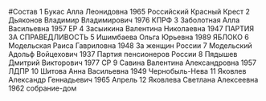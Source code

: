 #Состав
1 Букас Алла Леонидовна 1965 Российский Красный Крест
2 Дьяконов Владимир Владимирович 1976 КПРФ
3 Заболотная Алла Васильевна 1957 ЕР
4 Засыикина Валентина Николаевна 1947 ПАРТИЯ ЗА СПРАВЕДЛИВОСТЬ
5 Ишимбаева Ольга Юрьевна 1989 ЯБЛОКО
6 Модельская Раиса Гавриловна 1948 За женщин России
7 Модельский Адольф Войцехович 1937 Партия пенсионеров России
8 Пядышев Дмитрий Викторович 1977 СР
9 Савина Валентина Александровна 1957 ЛДПР
10 Шитова Анна Васильевна 1949 Чернобыль-Нева
11 Яковлев Александр Геннадьевич 1965 Апрель
12 Яковлева Светлана Алексеевна 1962 собрание-дом
